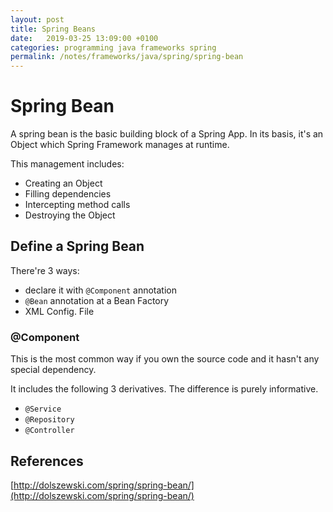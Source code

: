 ```yaml
---
layout: post
title: Spring Beans
date:   2019-03-25 13:09:00 +0100
categories: programming java frameworks spring
permalink: /notes/frameworks/java/spring/spring-bean
---
```


# Spring Bean
A spring bean is the basic building block of a Spring App. In its basis, it's an Object which Spring Framework manages at runtime.  

This management includes:  
* Creating an Object
* Filling dependencies
* Intercepting method calls
* Destroying the Object

## Define a Spring Bean
There're 3 ways:

* declare it with `@Component` annotation
* `@Bean` annotation at a Bean Factory
* XML Config. File

### @Component
This is the most common way if you own the source code and it hasn't any special dependency.  

It includes the following 3 derivatives. The difference is purely informative.
* `@Service`
* `@Repository`
* `@Controller`



## References
[http://dolszewski.com/spring/spring-bean/](http://dolszewski.com/spring/spring-bean/)
